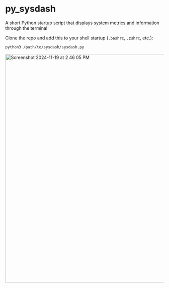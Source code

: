 # py_sysdash
A short Python startup script that displays system metrics and information through the terminal

Clone the repo and add this to your shell startup (`.bashrc`, `.zshrc`, etc.):

```bash
python3 /path/to/sysdash/sysdash.py
```

<img width="725" alt="Screenshot 2024-11-19 at 2 46 05 PM" src="https://github.com/user-attachments/assets/43bf6470-a704-4d87-991a-25993fc3367c">
